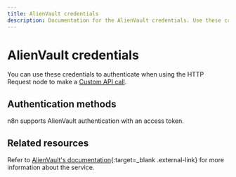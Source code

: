 ```yaml
---
title: AlienVault credentials
description: Documentation for the AlienVault credentials. Use these credentials to authenticate AlienVault in n8n, a workflow automation platform.
---
```


# AlienVault credentials

You can use these credentials to authenticate when using the HTTP Request node to make a [Custom API call](/integrations/custom-operations/).

## Authentication methods

n8n supports AlienVault authentication with an access token.

## Related resources

Refer to [AlienVault's documentation](https://otx.alienvault.com/api){:target=_blank .external-link} for more information about the service.


<!-- 
TODO
If this is a credential-only node, add a link to the node page on n8n's website. For example: https://n8n.io/integrations/356-gmail/ 
View [example workflows and related content](https://n8n.io/integrations/_Name_/){:target=_blank .external-link} on n8n's website.
-->
